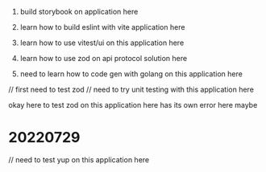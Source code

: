 
1. build storybook on application here
3. learn how to build eslint with vite application here
5. learn how to use vitest/ui on this application here
4. learn how to use zod on api protocol solution here

5. need to learn how to code gen with golang on this application here


// first need to test zod 
// need to try unit testing with this application here

okay here to test zod on this application here has its own error here maybe

# 20220729
// need to test yup on this application here
